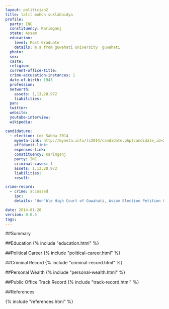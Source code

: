 ```yaml
---
layout: politician2
title: lalit mohon suklabaidya
profile: 
  party: INC
  constituency: Karimganj
  state: Assam
  education: 
    level: Post Graduate
    details: m.a from guwahati university  guwahati
  photo: 
  sex: 
  caste: 
  religion: 
  current-office-title: 
  crime-accusation-instances: 1
  date-of-birth: 1943
  profession: 
  networth: 
    assets: 1,13,28,972
    liabilities: 
  pan: 
  twitter: 
  website: 
  youtube-interview: 
  wikipedia: 

candidature: 
  - election: Lok Sabha 2014
    myneta-link: http://myneta.info/ls2014/candidate.php?candidate_id=2246
    affidavit-link: 
    expenses-link: 
    constituency: Karimganj 
    party: INC
    criminal-cases: 1
    assets: 1,13,28,972
    liabilities: 
    result:  

crime-record: 
  - crime: accussed
    ipc: 
    details: "Hon'ble High Court of Guwahati, Assam Election Petition Case No.1/2009, Civil Appeal No.5835/2011 before the Hon'ble Supreme Court of India" 

date: 2014-01-28
version: 0.0.5
tags: 
---
```

##Summary


##Education
{% include "education.html" %}


##Political Career
{% include "political-career.html" %}


##Criminal Record
{% include "criminal-record.html" %}


##Personal Wealth
{% include "personal-wealth.html" %}


##Public Office Track Record
{% include "track-record.html" %}


##References


{% include "references.html" %}